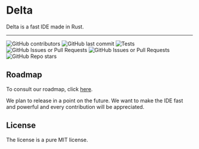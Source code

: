 # Delta

Delta is a fast IDE made in Rust.

---
![GitHub contributors](https://img.shields.io/github/contributors/maxvdec/delta)
![GitHub last commit](https://img.shields.io/github/last-commit/maxvdec/delta)
![Tests](https://github.com/maxvdec/delta/actions/workflows/deploy.yml/badge.svg)
![GitHub Issues or Pull Requests](https://img.shields.io/github/issues/maxvdec/delta)
![GitHub Issues or Pull Requests](https://img.shields.io/github/issues/maxvdec/delta_roadmap?label=roadmap)
![GitHub Repo stars](https://img.shields.io/github/stars/maxvdec/delta)

## Roadmap

To consult our roadmap, click [here](https://github.com/maxvdec/projects/4).

We plan to release in a point on the future. We want to make the IDE fast and powerful and every contribution will be appreciated.

## License

The license is a pure MIT license.
